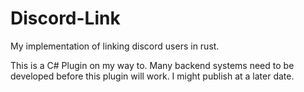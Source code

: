 # Discord-Link
My implementation of linking discord users in rust. 


This is a C# Plugin on my way to. Many backend systems need to be developed before this plugin will work. I might publish at a later date.
